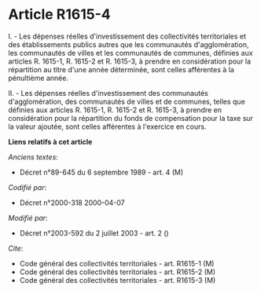 # Article R1615-4

I. - Les dépenses réelles d'investissement des collectivités territoriales et des établissements publics autres que les
communautés d'agglomération, les communautés de villes et les communautés de communes, définies aux articles R. 1615-1, R.
1615-2 et R. 1615-3, à prendre en considération pour la répartition au titre d'une année déterminée, sont celles afférentes à
la pénultième année.

II. - Les dépenses réelles d'investissement des communautés d'agglomération, des communautés de villes et de communes, telles
que définies aux articles R. 1615-1, R. 1615-2 et R. 1615-3, à prendre en considération pour la répartition du fonds de
compensation pour la taxe sur la valeur ajoutée, sont celles afférentes à l'exercice en cours.

**Liens relatifs à cet article**

_Anciens textes_:

  - Décret n°89-645 du 6 septembre 1989 - art. 4 (M)

_Codifié par_:

  - Décret n°2000-318 2000-04-07

_Modifié par_:

  - Décret n°2003-592 du 2 juillet 2003 - art. 2 ()

_Cite_:

  - Code général des collectivités territoriales - art. R1615-1 (M)
  - Code général des collectivités territoriales - art. R1615-2 (M)
  - Code général des collectivités territoriales - art. R1615-3 (M)

